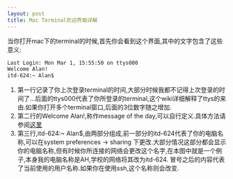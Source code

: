 ```yaml
---
layout: post
title: Mac Terminal欢迎界面详解
---
```


当你打开mac下的terminal的时候,首先你会看到这个界面,其中的文字包含了这些意义:

```bash
Last Login: Mon Mar 1, 15:55:50 on ttys000
Welcome Alan!
itd-624:~ Alan$
```

1. 第一行记录了你上次登录terminal的时间,大部分时候我都不记得上次登录的时间了…后面的ttys000代表了你所登录的terminal,这个wiki详细解释了ttys的来由.如果你打开多个terminal窗口,后面的3位数字随之增加.
2. 第二行的Welcome Alan!,称作message of the day,可以自行定义.具体方法请参阅[这里](https://en.wikipedia.org/wiki/Motd_(Unix)) 
3. 第三行,itd-624:~ Alan$,由两部分组成,前一部分的itd-624代表了你的电脑名称,可以在system preferences -> sharing 下更改.大部分情况这部分都会显示你的电脑名称,但有时候你所连接的网络会更改这个名字,在本图中就是一个例子,本身我的电脑名称是AH,学校的网络将其改为itd-624. 冒号之后的内容代表了当前使用的用户名称.如果你在使用ssh,这个名称则会改变.
